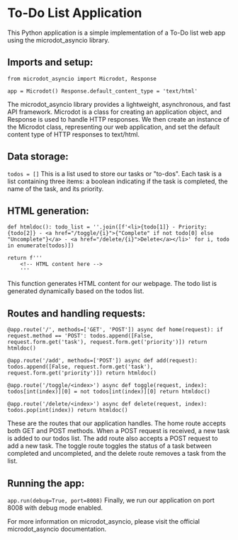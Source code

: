 # To-Do List Application

This Python application is a simple implementation of a To-Do list web app using the microdot_asyncio library.

## Imports and setup:

``from microdot_asyncio import Microdot, Response``

``app = Microdot()
Response.default_content_type = 'text/html'``

The microdot_asyncio library provides a lightweight, asynchronous, and fast API framework. Microdot is a class for creating an application object, and Response is used to handle HTTP responses. We then create an instance of the Microdot class, representing our web application, and set the default content type of HTTP responses to text/html.

## Data storage:

``todos = []``
This is a list used to store our tasks or "to-dos". Each task is a list containing three items: a boolean indicating if the task is completed, the name of the task, and its priority.

## HTML generation:

``def htmldoc():
    todo_list = ''.join([f'<li>{todo[1]} - Priority: {todo[2]} - <a href="/toggle/{i}">{"Complete" if not todo[0] else "Uncomplete"}</a> - <a href="/delete/{i}">Delete</a></li>' for i, todo in enumerate(todos)])``

    return f'''
        <!-- HTML content here -->
        '''
This function generates HTML content for our webpage. The todo list is generated dynamically based on the todos list.

## Routes and handling requests:

``@app.route('/', methods=['GET', 'POST'])
async def home(request):
    if request.method == 'POST':
        todos.append([False, request.form.get('task'), request.form.get('priority')])
    return htmldoc()``

``@app.route('/add', methods=['POST'])
async def add(request):
    todos.append([False, request.form.get('task'), request.form.get('priority')])
    return htmldoc()``

``@app.route('/toggle/<index>')
async def toggle(request, index):
    todos[int(index)][0] = not todos[int(index)][0]
    return htmldoc()``

``@app.route('/delete/<index>')
async def delete(request, index):
    todos.pop(int(index))
    return htmldoc()``
    
These are the routes that our application handles. The home route accepts both GET and POST methods. When a POST request is received, a new task is added to our todos list. The add route also accepts a POST request to add a new task. The toggle route toggles the status of a task between completed and uncompleted, and the delete route removes a task from the list.

## Running the app:

``app.run(debug=True, port=8008)``
Finally, we run our application on port 8008 with debug mode enabled.

For more information on microdot_asyncio, please visit the official microdot_asyncio documentation.
